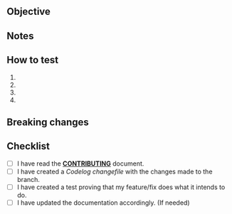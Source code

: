 ## Objective
<!--- Why is this change required? What problem does it solve? -->
<!--- Provide a general summary of your changes -->
<!--- If it fixes an open issue, please link to the issue here. -->

## Notes
<!--- Justify any important decisions made during the development -->
<!--- Provide documentation or relevant links that justify the use of obscure code when no other alternatives are available -->

## How to test
<!-- If testing the changes require a special setup or environment, please describe it in detail here -->
<!--- Provide an unambiguous set of steps to correctly setup and test the changes: -->
1.
2.
3.
4.

## Breaking changes
<!--- Does these changes make updating from older versions problematic? -->
<!--- Is any data lost if updated? -->
<!--- If so what additional steps should users take when updating? -->

## Checklist
<!--- Go over all the following points, and put an `x` in all the boxes that apply. -->
<!--- If you're unsure about any of these, don't hesitate to ask. We're here to help! -->
- [ ] I have read the **[CONTRIBUTING]** document.
- [ ] I have created a _Codelog changefile_ with the changes made to the branch.
- [ ] I have created a test proving that my feature/fix does what it intends to do.
- [ ] I have updated the documentation accordingly. (If needed)

[CONTRIBUTING]: https://github.com/codus/codelog/blob/master/CONTRIBUTING.md

